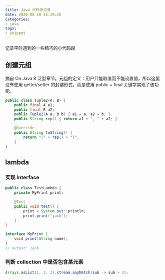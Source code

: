 ```yaml
---
title: Java 代码块记录
date: 2020-08-10 15:19:26
categories:
- java
tags:
- snippet
---
```


记录平时遇到的一些精巧的小代码段

## 创建元组

摘自 On Java 8 泛型章节。元组的定义：用户只能取值而不能设置值，所以这里没有使用 getter/setter 的封装形式，而是使用 public + final 关键字实现了该功能。

```java
public class Tuple2<A, B> {
    public final A a1;
    public final B a2;
    public Tuple2(A a, B b) { a1 = a; a2 = b; }
    public String rep() { return a1 + ", " + a2; }

    @Override
    public String toString() {
        return "(" + rep() + ")";
    }
}
```

## lambda

### 实现 interface

```java
public class TestLambda {
    private MyPrint print;

    @Test
    public void test() {
        print = System.out::println;
        print.print("jack");
    }
}

interface MyPrint {
    void print(String name);
}
// output: jack
```

### 判断 collection 中是否包含某元素

```java
Arrays.asList(1, 2, 3).stream.anyMatch(sub -> sub > 3);
```